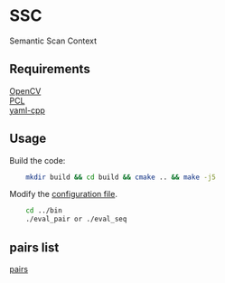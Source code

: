 # SSC
Semantic Scan Context
## Requirements
[OpenCV](https://opencv.org/)  
[PCL](https://pointclouds.org/)  
[yaml-cpp](https://github.com/jbeder/yaml-cpp)  
## Usage
Build the code:
```bash
    mkdir build && cd build && cmake .. && make -j5
```
Modify the [configuration file](config/config.yaml).
```bash
    cd ../bin
    ./eval_pair or ./eval_seq
```
## pairs list
[pairs](https://drive.google.com/file/d/1Y540LJFZHiaAooUX2KtxNIQhw-kzy7gQ/view?usp=sharing)
